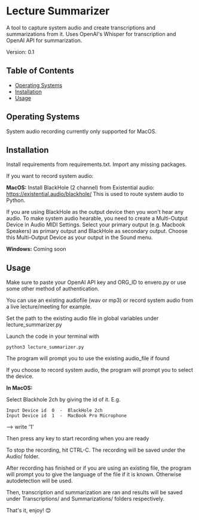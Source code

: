# Lecture Summarizer

A tool to capture system audio and create transcriptions and summarizations from it.
Uses OpenAI's Whisper for transcription and OpenAI API for summarization.

Version: 0.1

## Table of Contents

- [Operating Systems](#operatingsystems)
- [Installation](#installation)
- [Usage](#usage)

## Operating Systems

System audio recording currently only supported for MacOS. 

## Installation

Install requirements from requirements.txt. Import any missing packages.

If you want to record system audio:

**MacOS:**
Install BlackHole (2 channel) from Existential audio: https://existential.audio/blackhole/
This is used to route system audio to Python.

If you are using BlackHole as the output device then you won't hear any audio.
To make system audio hearable, you need to create a Multi-Output Device in Audio MIDI Settings. 
Select your primary output (e.g. Macbook Speakers) as primary output and BlackHole as secondary output.
Choose this Multi-Output Device as your output in the Sound menu.

**Windows:**
Coming soon

## Usage

Make sure to paste your OpenAI API key and ORG_ID to envero.py or use some other method of authentication.

You can use an existing audiofile (wav or mp3) or record system audio from a live lecture/meeting for example.

Set the path to the existing audio file in global variables under lecture_summarizer.py

Launch the code in your terminal with 

```
python3 lecture_summarizer.py
```

The program will prompt you to use the existing audio_file if found

If you choose to record system audio, the program will prompt you to select the device.

**In MacOS:**

Select Blackhole 2ch by giving the id of it.
E.g. 
```
Input Device id  0  -  BlackHole 2ch
Input Device id  1  -  MacBook Pro Microphone
```

--> write '1'

Then press any key to start recording when you are ready

To stop the recording, hit CTRL-C. The recording will be saved under the Audio/ folder.

After recording has finished or if you are using an existing file, the program will prompt you to give the language of the file if it is known. Otherwise autodetection will be used.

Then, transcription and summarization are ran and results will be saved under Transcriptions/ and Summarizations/ folders respectively.

That's it, enjoy! 😊

